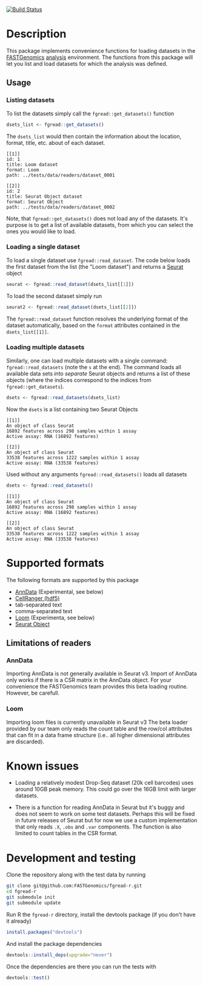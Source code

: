 [![Build Status](https://travis-ci.org/FASTGenomics/fgread-r.svg?branch=master)](https://fastgenomics.github.io/fgread-r/docs/)

# Description

This package implements convenience functions for loading datasets in the
[FASTGenomics][fg] [analysis][fg_analysis] environment.  The functions from this package
will let you list and load datasets for which the analysis was defined.

[fg]: https://beta.fastgenomics.org/webclient/
[fg_analysis]: https://beta.fastgenomics.org/webclient/searchPage/analyses

## Usage

### Listing datasets

To list the datasets simply call the `fgread::get_datasets()` function

``` R
dsets_list <- fgread::get_datasets()
```

The `dsets_list` would then contain the information about the location, format, title,
etc. about of each dataset.

```
[[1]]
id: 1
title: Loom dataset
format: Loom
path: ../tests/data/readers/dataset_0001

[[2]]
id: 2
title: Seurat Object dataset
format: Seurat Object
path: ../tests/data/readers/dataset_0002
```

Note, that `fgread::get_datasets()` does not load any of the datasets.  It's purpose
is to get a list of available datasets, from which you can select the ones you would
like to load.

### Loading a single dataset

To load a single dataset use `fgread::read_dataset`.  The code below loads the first
dataset from the list (the "Loom dataset") and returns a [Seurat][seurat] object

``` R
seurat <- fgread::read_dataset(dsets_list[[1]])
```

To load the second dataset simply run

``` R
seurat2 <- fgread::read_dataset(dsets_list[[2]])
```

The `fgread::read_dataset` function resolves the underlying format of the dataset
automatically, based on the `format` attributes contained in the `dsets_list[[1]]`.

[seurat]: https://satijalab.org/seurat/

### Loading multiple datasets

Similarly, one can load multiple datasets with a single command:
`fgread::read_datasets` (note the `s` at the end).  The command loads all available data
sets into _separate_ Seurat objects and returns a list of these objects (where the
indices correspond to the indices from `fgread::get_datasets`).

``` R
dsets <- fgread::read_datasets(dsets_list)
```
Now the `dsets` is a list containing two Seurat Objects

```
[[1]]
An object of class Seurat
16892 features across 298 samples within 1 assay
Active assay: RNA (16892 features)

[[2]]
An object of class Seurat
33538 features across 1222 samples within 1 assay
Active assay: RNA (33538 features)
```

Used without any arguments `fgread::read_datasets()` loads all datasets

``` R
dsets <- fgread::read_datasets()
```


```
[[1]]
An object of class Seurat
16892 features across 298 samples within 1 assay
Active assay: RNA (16892 features)

[[2]]
An object of class Seurat
33538 features across 1222 samples within 1 assay
Active assay: RNA (33538 features)
```

# Supported formats

The following formats are supported by this package
- [AnnData](https://github.com/theislab/anndata) (Experimental, see below)
- [CellRanger (hdf5)](https://support.10xgenomics.com/single-cell-gene-expression/software/pipelines/latest/advanced/h5_matrices)
- tab-separated text
- comma-separated text
- [Loom](http://loompy.org/) (Experimenta, see below)
- [Seurat Object](https://satijalab.org/seurat/)

## Limitations of readers

### AnnData
Importing AnnData is not generally available in Seurat v3.
Import of AnnData only works if there is a CSR matrix in the AnnData object.
For your convenience the FASTGenomics team provides this beta loading routine.
However, be carefull.

### Loom
Importing loom files is currently unavailable in Seurat v3
The beta loader provided by our team only reads the count table
and the row/col attributes that can fit in a data frame structure (i.e.. all higher
dimensional attributes are discarded).


# Known issues

- Loading a relatively modest Drop-Seq dataset (20k cell barcodes) uses around 10GB
  peak memory.  This could go over the 16GB limit with larger datasets.

- There is a function for reading AnnData in Seurat but it's buggy and does not seem to
  work on some test datasets.  Perhaps this will be fixed in future releases of Seurat
  but for now we use a custom implementation that only reads `.X`, `.obs` and `.var`
  components.  The function is also limited to count tables in the CSR format.

# Development and testing

Clone the repository along with the test data by running

``` bash
git clone git@github.com:FASTGenomics/fgread-r.git
cd fgread-r
git submodule init
git submodule update
```

Run R the `fgread-r` directory, install the devtools package (if you don't have it already)

``` R
install.packages("devtools")
```

And install the package dependencies

``` R
devtools::install_deps(upgrade="never")
```

Once the dependencies are there you can run the tests with

``` R
devtools::test()
```
